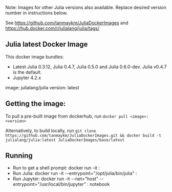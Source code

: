Note: Images for other Julia versions also available. Replace desired version number in instructions below.

See <https://github.com/tanmaykm/JuliaDockerImages> and <https://hub.docker.com/r/julialang/julia/tags/>

## Julia latest Docker Image

This docker image bundles: 
- Latest Julia 0.3.12, Julia 0.4.7, Julia 0.5.0 and Julia 0.6.0-dev. Julia v0.4.7 is the default.
- Jupyter 4.2.x

image: julialang/julia
version: latest

## Getting the image:

To pull a pre-built image from dockerhub, run `docker pull <image>:<version>`

Alternatively, to build locally, run `git clone https://github.com/tanmaykm/JuliaDockerImages.git && docker build -t julialang/julia:latest JuliaDockerImages/base/latest`

## Running

- Run to get a shell prompt: docker run -it <image>:<version>
- Run Julia: docker run -it --entrypoint="/opt/julia/bin/julia" <image>:<version>
- Run Jupyter: docker run -it --net="host" --entrypoint="/usr/local/bin/jupyter" <image>:<version> notebook
